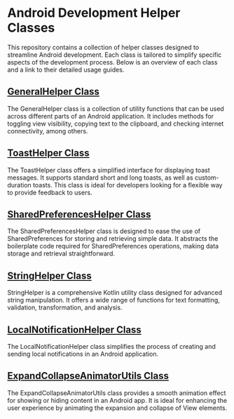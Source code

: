 # Android Development Helper Classes
This repository contains a collection of helper classes designed to streamline Android development. 
Each class is tailored to simplify specific aspects of the development process.
Below is an overview of each class and a link to their detailed usage guides.

## [GeneralHelper Class](https://github.com/wicaodian/GeneralHelper/tree/main/generalHelper)
The GeneralHelper class is a collection of utility functions that can be used across different parts of an Android application.
It includes methods for toggling view visibility, copying text to the clipboard, and checking internet connectivity, among others.

## [ToastHelper Class](https://github.com/wicaodian/GeneralHelper/tree/main/toastHelper)
The ToastHelper class offers a simplified interface for displaying toast messages. 
It supports standard short and long toasts, as well as custom-duration toasts. 
This class is ideal for developers looking for a flexible way to provide feedback to users.

## [SharedPreferencesHelper Class](https://github.com/wicaodian/GeneralHelper/tree/main/preferenceHelper)
The SharedPreferencesHelper class is designed to ease the use of SharedPreferences for storing and retrieving simple data.
It abstracts the boilerplate code required for SharedPreferences operations, making data storage and retrieval straightforward.

## [StringHelper Class](https://github.com/wicaodian/GeneralHelper/tree/main/stringHelper)
StringHelper is a comprehensive Kotlin utility class designed for advanced string manipulation. 
It offers a wide range of functions for text formatting, validation, transformation, and analysis. 

## [LocalNotificationHelper Class](https://github.com/wicaodian/GeneralHelper/tree/main/localNotificationHelper)
The LocalNotificationHelper class simplifies the process of creating and sending local notifications in an Android application.

## [ExpandCollapseAnimatorUtils Class](https://github.com/wicaodian/GeneralHelper/tree/main/expandCollapseViewHelper)
The ExpandCollapseAnimatorUtils class provides a smooth animation effect for showing or hiding content in an Android app.
It is ideal for enhancing the user experience by animating the expansion and collapse of View elements.